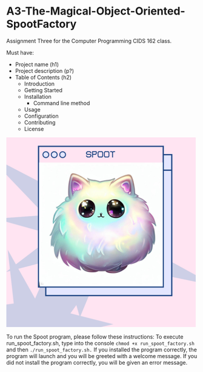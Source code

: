 <!----------------------------------------------------------------------------
| Oliver Sigwarth                                                            |
| Computer Programming (CIDS 162)                                            |
| Assignment Three: The Magical Object Oriented Spoot                        |
| File: README.md                                                            |
| Description:                                                               |
|----------------------------------------------------------------------------|
| In this assignment, you will create a Java program to explore the concepts |
| of basic classes, constructors, getters, and setters. Instead of using     |
| real-world entities, you will design a class hierarchy representing        |
| imaginary creatures called Spoots. These Spoots will have specific         |
| attributes such as name, color and age. Your objective is to demonstrate   |
| your understanding of class design and object-oriented programming         |
| concepts by implementing the Spoot class.                                  |
|----------------------------------------------------------------------------|
| Created: 8/15/2023                                                         |
| Last Modified: 8/18/2023                                                   |
----------------------------------------------------------------------------->

<!----------------------------------------------------------------------------
| 4b. Write a header comment at the beginning of each file, including your   |
|     name and a brief description of the assignment.                        |
|----------------------------------------------------------------------------|
| 4. Documentation.                                                          |
----------------------------------------------------------------------------->
# A3-The-Magical-Object-Oriented-SpootFactory
Assignment Three for the Computer Programming CIDS 162 class.

Must have:
- Project name (h1)
- Project description (p?)
- Table of Contents (h2)
  - Introduction
  - Getting Started
  - Installation
    - Command line method
  - Usage
  - Configuration
  - Contributing
  - License

<img src="doc-resources/images/spoot.png" alt="Spoot" width="500"/>

To run the Spoot program, please follow these instructions:
To execute run_spoot_factory.sh, type into the console 
```chmod +x run_spoot_factory.sh```
and then
```./run_spoot_factory.sh.```
If you installed the program correctly, the program will launch and you will
be greeted with a welcome message. If you did not install the program
correctly, you will be given an error message.

